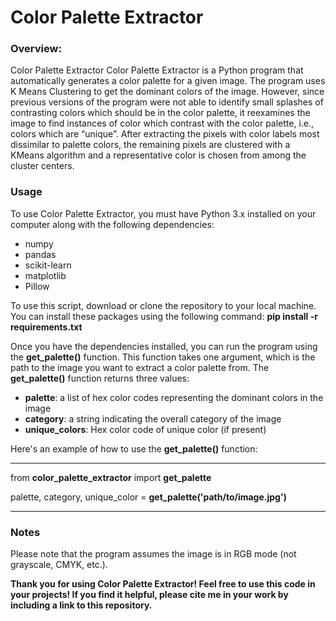 # Color Palette Extractor
### Overview:
Color Palette Extractor Color Palette Extractor is a Python program that automatically generates a color palette for a given image. The program uses K Means Clustering to get the dominant colors of the image. However, since previous versions of the program were not able to identify small splashes of contrasting colors which should be in the color palette, it reexamines the image to find instances of color which contrast with the color palette, i.e., colors which are “unique”. After extracting the pixels with color labels most dissimilar to palette colors, the remaining pixels are clustered with a KMeans algorithm and a representative color is chosen from among the cluster centers.


### Usage
To use Color Palette Extractor, you must have Python 3.x installed on your computer along with the following dependencies:  
- numpy
- pandas
- scikit-learn
- matplotlib
- Pillow

To use this script, download or clone the repository to your local machine.
You can install these packages using the following command:
	**pip install -r requirements.txt**
	
Once you have the dependencies installed, you can run the program using the **get_palette()** function. This function takes one argument, which is the path to the image you want to extract a color palette from.
The **get_palette()** function returns three values:
- **palette**: a list of hex color codes representing the dominant colors in the image
- **category**: a string indicating the overall category of the image
- **unique_colors**: Hex color code of unique color (if present)

Here's an example of how to use the **get_palette()**  function:  
_______________________________________________________________________________
from **color_palette_extractor** import **get_palette**  
  
palette, category, unique_color = **get_palette('path/to/image.jpg')**
_______________________________________________________________________________

### Notes
Please note that the program assumes the image is in RGB mode (not grayscale, CMYK, etc.).



**Thank you for using Color Palette Extractor! Feel free to use this code in your projects! If you find it helpful, please cite me in your work by including a link to this repository.**

